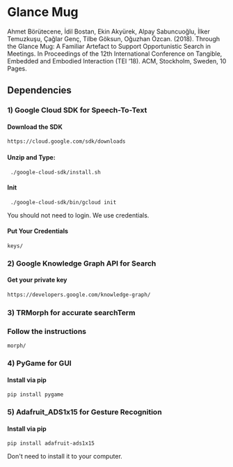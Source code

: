 # Glance Mug

Ahmet Börütecene, İdil Bostan, Ekin Akyürek, Alpay Sabuncuoğlu, İlker Temuzkuşu, Çağlar Genç, Tilbe Göksun, Oğuzhan Özcan. (2018). Through the Glance Mug: A Familiar Artefact to Support Opportunistic Search in Meetings. In Proceedings of the 12th International Conference on Tangible, Embedded and Embodied Interaction (TEI ‘18). ACM, Stockholm, Sweden, 10 Pages.

## Dependencies

### 1) Google Cloud SDK for Speech-To-Text
#### Download the SDK
   ```HTML
   https://cloud.google.com/sdk/downloads  
   ```
#### Unzip and Type:
   ```Shell
	./google-cloud-sdk/install.sh
   ```
#### Init
   ```Shell
	./google-cloud-sdk/bin/gcloud init
   ```
You should not need to login. We use credentials.
#### Put Your Credentials
  ```shell
  keys/
  ```

### 2) Google Knowledge Graph API for Search
#### Get your private key
```HTML
https://developers.google.com/knowledge-graph/
```

### 3) TRMorph for accurate searchTerm
### Follow the instructions
```Shell
morph/
```

### 4) PyGame for GUI
#### Install via pip
  ```Shell
  pip install pygame
  ```

### 5) Adafruit_ADS1x15 for Gesture Recognition
#### Install via pip
   ```Shell
   pip install adafruit-ads1x15
   ```
Don't need to install it to your computer.
